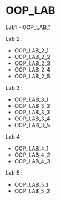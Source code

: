 # OOP_LAB

Lab1 - OOP_LAB_1

Lab 2 :
 - OOP_LAB_2_1
 - OOP_LAB_2_2
 - OOP_LAB_2_3
 - OOP_LAB_2_4
 - OOP_LAB_2_5

Lab 3 :
 - OOP_LAB_3_1
 - OOP_LAB_3_2
 - OOP_LAB_3_3
 - OOP_LAB_3_4
 - OOP_LAB_3_5

Lab 4 :
 - OOP_LAB_4_1
 - OOP_LAB_4_2
 - OOP_LAB_4_3

Lab 5 :
- OOP_LAB_5_1
- OOP_LAB_5_2
